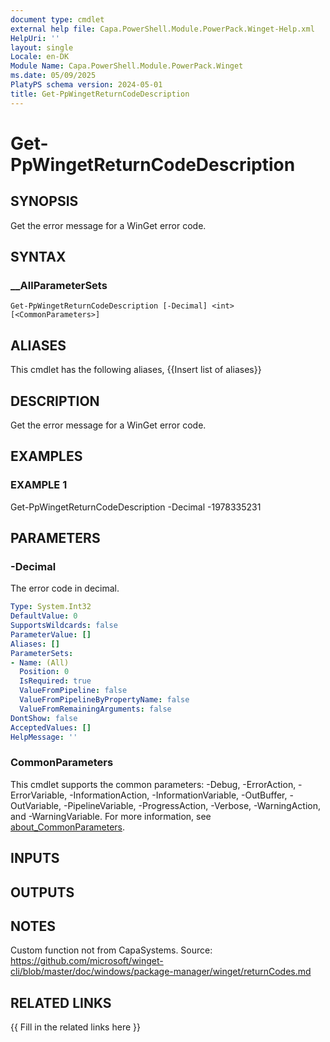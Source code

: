 ```yaml
---
document type: cmdlet
external help file: Capa.PowerShell.Module.PowerPack.Winget-Help.xml
HelpUri: ''
layout: single
Locale: en-DK
Module Name: Capa.PowerShell.Module.PowerPack.Winget
ms.date: 05/09/2025
PlatyPS schema version: 2024-05-01
title: Get-PpWingetReturnCodeDescription
---
```


# Get-PpWingetReturnCodeDescription

## SYNOPSIS

Get the error message for a WinGet error code.

## SYNTAX

### __AllParameterSets

```
Get-PpWingetReturnCodeDescription [-Decimal] <int> [<CommonParameters>]
```

## ALIASES

This cmdlet has the following aliases,
  {{Insert list of aliases}}

## DESCRIPTION

Get the error message for a WinGet error code.

## EXAMPLES

### EXAMPLE 1

Get-PpWingetReturnCodeDescription -Decimal -1978335231

## PARAMETERS

### -Decimal

The error code in decimal.

```yaml
Type: System.Int32
DefaultValue: 0
SupportsWildcards: false
ParameterValue: []
Aliases: []
ParameterSets:
- Name: (All)
  Position: 0
  IsRequired: true
  ValueFromPipeline: false
  ValueFromPipelineByPropertyName: false
  ValueFromRemainingArguments: false
DontShow: false
AcceptedValues: []
HelpMessage: ''
```

### CommonParameters

This cmdlet supports the common parameters: -Debug, -ErrorAction, -ErrorVariable,
-InformationAction, -InformationVariable, -OutBuffer, -OutVariable, -PipelineVariable,
-ProgressAction, -Verbose, -WarningAction, and -WarningVariable. For more information, see
[about_CommonParameters](https://go.microsoft.com/fwlink/?LinkID=113216).

## INPUTS

## OUTPUTS

## NOTES

Custom function not from CapaSystems.
Source: https://github.com/microsoft/winget-cli/blob/master/doc/windows/package-manager/winget/returnCodes.md


## RELATED LINKS

{{ Fill in the related links here }}

